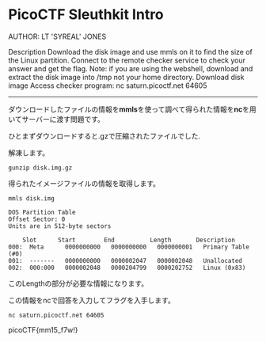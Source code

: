 # PicoCTF Sleuthkit Intro

AUTHOR: LT 'SYREAL' JONES

Description
Download the disk image and use mmls on it to find the size of the Linux partition. Connect to the remote checker service to check your answer and get the flag.
Note: if you are using the webshell, download and extract the disk image into /tmp not your home directory.
Download disk image
Access checker program: nc saturn.picoctf.net 64605


---

ダウンロードしたファイルの情報を**mmls**を使って調べて得られた情報を**nc**を用いてサーバーに渡す問題です。

ひとまずダウンロードすると.gzで圧縮されたファイルでした.

解凍します。

    gunzip disk.img.gz

得られたイメージファイルの情報を取得します。

    mmls disk.img

    DOS Partition Table
    Offset Sector: 0
    Units are in 512-byte sectors

        Slot      Start        End          Length       Description
    000:  Meta      0000000000   0000000000   0000000001   Primary Table (#0)
    001:  -------   0000000000   0000002047   0000002048   Unallocated
    002:  000:000   0000002048   0000204799   0000202752   Linux (0x83)

このLengthの部分が必要な情報になります。

この情報をncで回答を入力してフラグを入手します。



    nc saturn.picoctf.net 64605



picoCTF{mm15_f7w!}